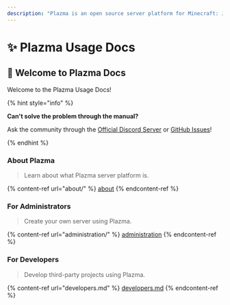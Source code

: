```yaml
---
description: "Plazma is an open source server platform for Minecraft: Java Edition that adds experimental optimization based on paper and customization features using various game mechanisms."
---
```


# ✨ Plazma Usage Docs

## 👋 Welcome to Plazma Docs

Welcome to the Plazma Usage Docs!

{% hint style="info" %}

**Can't solve the problem through the manual?**

Ask the community through the [Official Discord Server](https://discord.gg/MmfC52K8A8) or [GitHub Issues](https://github.com/PlazmaMC/PlazmaBukkit/issues)!

{% endhint %}

### About Plazma

> Learn about what Plazma server platform is.

{% content-ref url="about/" %}
[about](about/)
{% endcontent-ref %}

### For Administrators

> Create your own server using Plazma.

{% content-ref url="administration/" %}
[administration](administration/)
{% endcontent-ref %}

### For Developers

> Develop third-party projects using Plazma.

{% content-ref url="developers.md" %}
[developers.md](developers.md)
{% endcontent-ref %}
